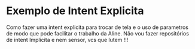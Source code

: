 # Exemplo de Intent Explicita
 Como fazer uma intent explicita para trocar de tela e o uso de parametros de modo que pode facilitar o trabalho da Aline. Não vou fazer repositórios de intent Implicita e nem sensor, vcs que lutem !!!
